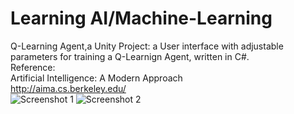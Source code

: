 # Learning AI/Machine-Learning
Q-Learning Agent,a Unity Project: a User interface with adjustable parameters for training a Q-Learnign Agent, written in C#.<br />
Reference:<br />
Artificial Intelligence: A Modern Approach <br />
http://aima.cs.berkeley.edu/<br />
![Screenshot 1](https://cdn.discordapp.com/attachments/379496242104762374/727621621761703946/sceenshot2.PNG)
![Screenshot 2](https://cdn.discordapp.com/attachments/379496242104762374/727621623481630760/sceenshot1.PNG)
